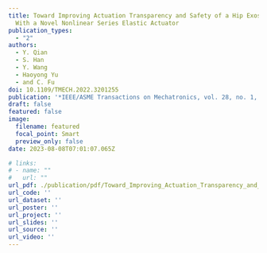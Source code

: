 ```yaml
---
title: Toward Improving Actuation Transparency and Safety of a Hip Exoskeleton
  With a Novel Nonlinear Series Elastic Actuator
publication_types:
  - "2"
authors:
  - Y. Qian
  - S. Han
  - Y. Wang
  - Haoyong Yu
  - and C. Fu
doi: 10.1109/TMECH.2022.3201255
publication: '*IEEE/ASME Transactions on Mechatronics, vol. 28, no. 1, pp. 417-428, Feb. 2023*'
draft: false
featured: false
image:
  filename: featured
  focal_point: Smart
  preview_only: false
date: 2023-08-08T07:01:07.065Z

# links:
# - name: ""
#   url: ""
url_pdf: ./publication/pdf/Toward_Improving_Actuation_Transparency_and_Safety_of_a_Hip_Exoskeleton_With_a_Novel_Nonlinear_Series_Elastic_Actuator.pdf
url_code: ''
url_dataset: ''
url_poster: ''
url_project: ''
url_slides: ''
url_source: ''
url_video: ''
---
```

